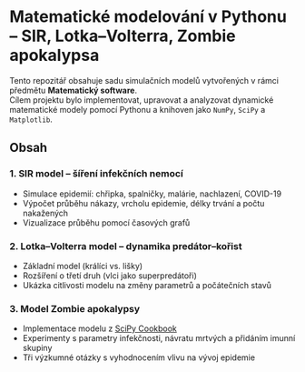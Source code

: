 # Matematické modelování v Pythonu – SIR, Lotka–Volterra, Zombie apokalypsa

Tento repozitář obsahuje sadu simulačních modelů vytvořených v rámci předmětu **Matematický software**.  
Cílem projektu bylo implementovat, upravovat a analyzovat dynamické matematické modely pomocí Pythonu a knihoven jako `NumPy`, `SciPy` a `Matplotlib`.

## Obsah

### 1. SIR model – šíření infekčních nemocí
- Simulace epidemií: chřipka, spalničky, malárie, nachlazení, COVID-19
- Výpočet průběhu nákazy, vrcholu epidemie, délky trvání a počtu nakažených
- Vizualizace průběhu pomocí časových grafů

### 2. Lotka–Volterra model – dynamika predátor–kořist
- Základní model (králíci vs. lišky)
- Rozšíření o třetí druh (vlci jako superpredátoři)
- Ukázka citlivosti modelu na změny parametrů a počátečních stavů

### 3. Model Zombie apokalypsy
- Implementace modelu z [SciPy Cookbook](https://scipy-cookbook.readthedocs.io/items/Zombie_Apocalypse_ODEINT.html)
- Experimenty s parametry infekčnosti, návratu mrtvých a přidáním imunní skupiny
- Tři výzkumné otázky s vyhodnocením vlivu na vývoj epidemie

